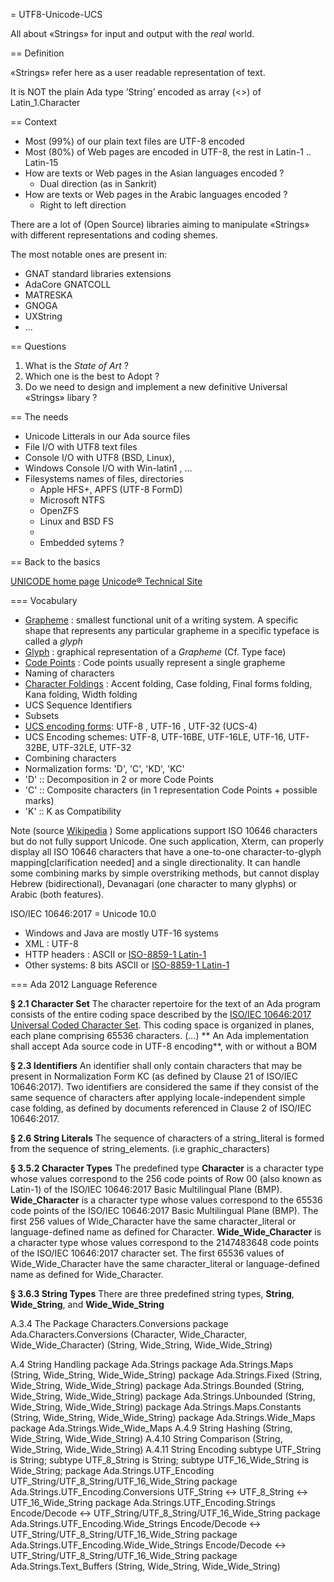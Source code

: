 = UTF8-Unicode-UCS

All about «Strings» for input and output with the *real* world.

== Definition

«Strings» refer here as a user readable representation of text.

It is NOT the plain Ada type ’String’ encoded as array (<>) of Latin_1.Character

== Context

* Most (99%) of our plain text files are UTF-8 encoded
* Most (80%) of Web pages are encoded in UTF-8, the rest in Latin-1 .. Latin-15
* How are texts or Web pages in the Asian languages encoded ?
  * Dual direction (as in Sankrit)
* How are texts or Web pages in the Arabic languages encoded ?
  *  Right to left direction

There are a lot of (Open Source) libraries aiming to manipulate «Strings» with different representations and coding shemes.

The most notable ones are present in:

* GNAT standard libraries extensions
* AdaCore GNATCOLL
* MATRESKA
* GNOGA
* UXString
* ...

== Questions

1. What is the *State of Art* ?
2. Which one is the best to Adopt ?
3. Do we need to design and implement a new definitive Universal «Strings» libary ?

== The needs

* Unicode Litterals in our Ada source files
* File I/O with UTF8 text files
* Console I/O with UTF8 (BSD, Linux),
* Windows Console I/O with Win-latin1 , ... 
* Filesystems names of files, directories
  * Apple HFS+, APFS  (UTF-8 FormD)
  * Microsoft NTFS
  * OpenZFS
  * Linux and BSD FS
  * 
  * Embedded sytems ?

== Back to the basics

[UNICODE home page](https://home.unicode.org)
[Unicode® Technical Site](https://unicode.org/main.html)

=== Vocabulary


* [Grapheme](https://en.wikipedia.org/wiki/Grapheme) : smallest functional unit of a writing system. A specific shape that represents any particular grapheme in a specific typeface is called a *glyph*
* [Glyph](https://en.wikipedia.org/wiki/Glyph) : graphical representation of a *Grapheme* (Cf. Type face)
* [Code Points](https://en.wikipedia.org/wiki/Code_point) : Code points usually represent a single grapheme
 * Naming of characters
 * [Character Foldings](http://www.unicode.org/L2/L2000/00261-tr25-0d1.html) : Accent folding, Case folding, Final forms folding, Kana folding, Width folding
 * UCS Sequence Identifiers
 * Subsets
 * [UCS encoding forms](https://en.wikipedia.org/wiki/Comparison_of_Unicode_encodings): UTF-8 , UTF-16 , UTF-32 (UCS-4)
 * UCS Encoding schemes: UTF-8, UTF-16BE, UTF-16LE, UTF-16, UTF-32BE, UTF-32LE, UTF-32
 * Combining characters
 * Normalization forms: 'D', 'C', 'KD', 'KC' 
 *  'D' :: Decomposition in 2 or more Code Points
 *  'C' :: Composite characters (in 1 representation Code Points + possible marks)
 *  'K' :: K as Compatibility

Note (source [Wikipedia](https://en.wikipedia.org/wiki/Universal_Coded_Character_Set#Differences_from_Unicode) )
Some applications support ISO 10646 characters but do not fully support Unicode. One such application, Xterm, can properly display all ISO 10646 characters that have a one-to-one character-to-glyph mapping[clarification needed] and a single directionality. It can handle some combining marks by simple overstriking methods, but cannot display Hebrew (bidirectional), Devanagari (one character to many glyphs) or Arabic (both features).

ISO/IEC 10646:2017 = Unicode 10.0

 * Windows and Java are mostly UTF-16 systems
 * XML : UTF-8
 * HTTP headers : ASCII or [ISO-8859-1 Latin-1](https://en.wikipedia.org/wiki/ISO/IEC_8859-1)
 * Other systems: 8 bits ASCII or [ISO-8859-1 Latin-1](https://en.wikipedia.org/wiki/ISO/IEC_8859-1)

=== Ada 2012 Language Reference

**§ 2.1 Character Set**
The character repertoire for the text of an Ada program consists of the entire coding space described by the [ISO/IEC 10646:2017 Universal Coded Character Set](https://en.wikipedia.org/wiki/Universal_Coded_Character_Set). This coding space is organized in planes, each plane comprising 65536 characters.
(...)
** An Ada implementation shall accept Ada source code in UTF-8 encoding**, with or without a BOM

**§ 2.3 Identifiers**
An identifier shall only contain characters that may be present in Normalization Form KC (as defined by Clause 21 of ISO/IEC 10646:2017).
Two identifiers are considered the same if they consist of the same sequence of characters after applying locale-independent simple case folding, as defined by documents referenced in Clause 2 of ISO/IEC 10646:2017.

**§ 2.6 String Literals**
The sequence of characters of a string_literal is formed from the sequence of string_elements. (i.e graphic_characters)

**§ 3.5.2 Character Types**
The predefined type **Character** is a character type whose values correspond to the 256 code points of Row 00 (also known as Latin-1) of the ISO/IEC 10646:2017 Basic Multilingual Plane (BMP).
**Wide_Character** is a character type whose values correspond to the 65536 code points of the ISO/IEC 10646:2017 Basic Multilingual Plane (BMP). The first 256 values of Wide_Character have the same character_literal or language-defined name as defined for Character.
**Wide_Wide_Character** is a character type whose values correspond to the 2147483648 code points of the ISO/IEC 10646:2017 character set. The first 65536 values of Wide_Wide_Character have the same character_literal or language-defined name as defined for Wide_Character.

**§ 3.6.3 String Types**
There are three predefined string types, **String**, **Wide_String**, and **Wide_Wide_String**

A.3.4 The Package Characters.Conversions
package Ada.Characters.Conversions 
    (Character, Wide_Character, Wide_Wide_Character)
    (String, Wide_String, Wide_Wide_String)

A.4 String Handling
package Ada.Strings
package Ada.Strings.Maps (String, Wide_String, Wide_Wide_String)
package Ada.Strings.Fixed (String, Wide_String, Wide_Wide_String)
package Ada.Strings.Bounded (String, Wide_String, Wide_Wide_String)
package Ada.Strings.Unbounded (String, Wide_String, Wide_Wide_String)
package Ada.Strings.Maps.Constants (String, Wide_String, Wide_Wide_String)
package Ada.Strings.Wide_Maps 
package Ada.Strings.Wide_Wide_Maps
A.4.9 String Hashing (String, Wide_String, Wide_Wide_String)
A.4.10 String Comparison (String, Wide_String, Wide_Wide_String)
A.4.11 String Encoding
    subtype UTF_String is String;
    subtype UTF_8_String is String;
    subtype UTF_16_Wide_String is Wide_String;
package Ada.Strings.UTF_Encoding
    UTF_String/UTF_8_String/UTF_16_Wide_String
package Ada.Strings.UTF_Encoding.Conversions
    UTF_String  <-> UTF_8_String <-> UTF_16_Wide_String
package Ada.Strings.UTF_Encoding.Strings
    Encode/Decode <-> UTF_String/UTF_8_String/UTF_16_Wide_String
package Ada.Strings.UTF_Encoding.Wide_Strings
    Encode/Decode <-> UTF_String/UTF_8_String/UTF_16_Wide_String
package Ada.Strings.UTF_Encoding.Wide_Wide_Strings
    Encode/Decode <-> UTF_String/UTF_8_String/UTF_16_Wide_String
package Ada.Strings.Text_Buffers  (String, Wide_String, Wide_Wide_String)

